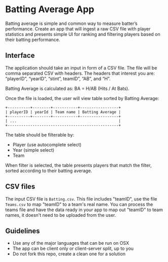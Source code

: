 # Batting Average App

Batting average is simple and common way to measure batter’s performance. Create
an app that will ingest a raw CSV file with player statistics and presents
simple UI for ranking and filtering players based on their batting performance.


## Interface

The application should take an input in form of a CSV file. The file will be
comma separated CSV with headers. The headers that interest you are: “playerID”,
“yearID”, “stint”, teamID”, “AB”, and “H”.

Batting Average is calculated as: BA = H/AB (Hits / At Bats).

Once the file is loaded, the user will view table sorted by Batting Average:

```
+----------+--------+-----------+-----------------+
| playerID | yearId | Team name | Batting Average |
+----------+--------+-----------+-----------------+
| ...                                             |
+-------------------------------------------------+
```

The table should be filterable by:

* Player (use autocomplete select)
* Year (simple select)
* Team

When filter is selected, the table presents players that match the filter,
sorted according to their batting average.


## CSV files

The input CSV file is `Batting.csv`. This file includes "teamID", use the
file `Teams.csv` to map "teamID" to a team's real name. You can process the
teams file and have the data ready in your app to map out "teamID" to team
names, it doesn't need to be uploaded from the user.


## Guidelines

* Use any of the major languages that can be run on OSX
* The app can be client only or client-server split, up to you
* Do not fork this repo, create a clean one for a solution
